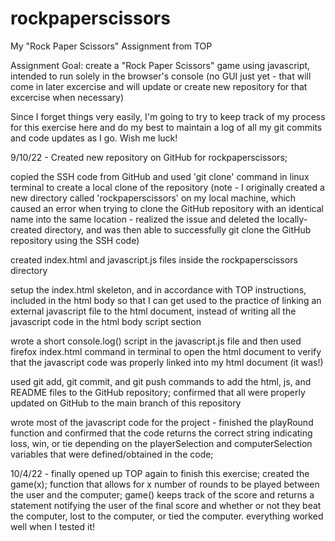 # rockpaperscissors
My "Rock Paper Scissors" Assignment from TOP

Assignment Goal: create a "Rock Paper Scissors" game using javascript, intended to run solely in the browser's console (no GUI just yet - that will come in later excercise and will update or create new repository for that excercise when necessary)

Since I forget things very easily, I'm going to try to keep track of my process for this exercise here and do my best to maintain a log of all my git commits and code updates as I go. Wish me luck!

9/10/22 - Created new repository on GitHub for rockpaperscissors; 

copied the SSH code from GitHub and used 'git clone' command in linux terminal to create a local clone of the repository (note - I originally created a new directory called 'rockpaperscissors' on my local machine, which caused an error when trying to clone the GitHub repository with an identical name into the same location - realized the issue and deleted the locally-created directory, and was then able to successfully git clone the GitHub repository using the SSH code)

created index.html and javascript.js files inside the rockpaperscissors directory

setup the index.html skeleton, and in accordance with TOP instructions, included <script src="javascript.js"> </script> in the html body so that I can get used to the practice of linking an external javascript file to the html document, instead of writing all the javascript code in the html body script section

wrote a short console.log() script in the javascript.js file and then used firefox index.html command in terminal to open the html document to verify that the javascript code was properly linked into my html document (it was!)

used git add, git commit, and git push commands to add the html, js, and README files to the GitHub repository; confirmed that all were properly updated on GitHub to the main branch of this repository

wrote most of the javascript code for the project - finished the playRound function and confirmed that the code returns the correct string indicating loss, win, or tie depending on the playerSelection and computerSelection variables that were defined/obtained in the code;

10/4/22 - finally opened up TOP again to finish this exercise; created the game(x); function that allows for x number of rounds to be played between the user and the computer; game() keeps track of the score and returns a statement notifying the user of the final score and whether or not they beat the computer, lost to the computer, or tied the computer. everything worked well when I tested it!